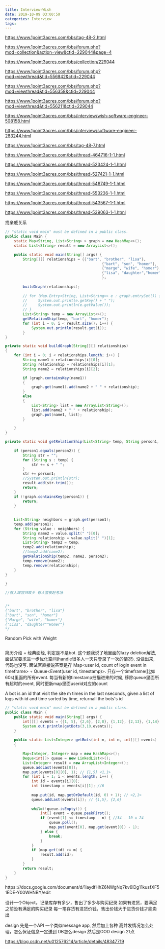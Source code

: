 ```yaml
---
title: Interview-Wish
date: 2019-10-09 03:00:50
categories: Interview
tags:
---
```



https://www.1point3acres.com/bbs/tag-48-2.html

https://www.1point3acres.com/bbs/forum.php?mod=collection&action=view&ctid=229044&page=4

https://www.1point3acres.com/bbs/collection/229044

https://www.1point3acres.com/bbs/forum.php?mod=viewthread&tid=556842&ctid=229044

https://www.1point3acres.com/bbs/forum.php?mod=viewthread&tid=556358&ctid=229044

https://www.1point3acres.com/bbs/forum.php?mod=viewthread&tid=556211&ctid=229044

https://www.1point3acres.com/bbs/interview/wish-software-engineer-508158.html

https://www.1point3acres.com/bbs/interview/software-engineer-283244.html

https://www.1point3acres.com/bbs/tag-48-7.html

https://www.1point3acres.com/bbs/thread-464716-1-1.html

https://www.1point3acres.com/bbs/thread-523424-1-1.html

https://www.1point3acres.com/bbs/thread-527421-1-1.html

https://www.1point3acres.com/bbs/thread-548749-1-1.html

https://www.1point3acres.com/bbs/thread-553236-1-1.html

https://www.1point3acres.com/bbs/thread-543567-1-1.html

https://www.1point3acres.com/bbs/thread-539063-1-1.html

找亲戚关系

```java
// "static void main" must be defined in a public class.
public class Main {
    static Map<String, List<String> > graph = new HashMap<>();
    static List<String> result = new ArrayList<>();

    public static void main(String[] args) {
        String[][] relationships = {{"bart", "brother", "lisa"},
                                            {"bart", "son", "homer"},
                                            {"marge", "wife", "homer"},
                                            {"lisa", "daughter","homer"}
                                            };
        
        buildGraph(relationships);
        
        // for (Map.Entry<String, List<String>> e : graph.entrySet()) {
        //     System.out.print(e.getKey() + " ");
        //     System.out.println(e.getValue());
        // }
        List<String> temp = new ArrayList<>();
        getRelationShip(temp, "bart", "homer");
        for (int i = 0; i < result.size(); i++) {
            System.out.println(result.get(i));
        }
}

private static void buildGraph(String[][] relationships)
{
    for (int i = 0; i < relationships.length; i++) {
        String name1 = relationships[i][0];
        String relationship = relationships[i][1];
        String name2 = relationships[i][2];

        if (graph.containsKey(name1)) 
        {
            graph.get(name1).add(name2 + " " + relationship);
        } 
        else 
        {
            List<String> list = new ArrayList<String>();
            list.add(name2 + " " + relationship);
            graph.put(name1, list);
        }

    }
}

private static void getRelationShip(List<String> temp, String person1, String person2) {
    
    if (person1.equals(person2)) {
        String str = "";
        for (String s : temp) {
            str += s + " ";
        }
        str += person1;
        //System.out.println(str);
        result.add(str.trim());
        return;
    }
    if (!graph.containsKey(person1)) {
        return;
    }
    
    
    List<String> neighbors = graph.get(person1);
    temp.add(person1);
    for (String value : neighbors) {
        String name2 = value.split(" ")[0];
        String relationship = value.split(" ")[1];
        List<String> temp2 = temp;
        temp2.add(relationship);
        //temp2.add(name2);
        getRelationShip(temp2, name2, person2);
        temp.remove(name2);
        temp.remove(relationship);
    }
}
    
}

//有人辞官归故乡 有人雪夜赶考场


/*
{"bart", "brother", "lisa"}
{"bart", "son", "homer"}
{"Marge", "wife", "homer"}
{"Lisa", "daughter""Homer"}
*/
```

Random Pick with Weight
```java


```

简历介绍 + 经典面经, 判定是不是bot. 这个题我说了地里面的lazy deletion解法, 面试官要求进一步优化空间(handle很多人一天只登录了一次的情况).
没做出来, 代码也没写.
面试官直接说答案是存 Map<user id, count of login event in timeframe> + Queue<Event(user id, timestamp)>.
只存一个timeframe(比如60s)里面的所有event. 每当有新的timestamp扫描进来的时候, 移除queue里面所有超时的event, 同时更新map里面userid对应的count




A bot is an id that visit the site m times in the last nseconds,
given a list of logs with id and time sorted by time, returnall the bots's id


```java
// "static void main" must be defined in a public class.
public class Main {
    public static void main(String[] args) {
        int[][] events = {{1, 5}, {2,6}, {2,8}, {1,12}, {2,13}, {1,14}, {2,34},{3,40}}; 
        System.out.println(getBots(3,10,events));
    }
    
    public static List<Integer> getBots(int m, int n, int[][] events)
    {
        
        Map<Integer, Integer> map = new HashMap<>();
        Deque<int[]> queue = new LinkedList<>();
        List<Integer> result = new ArrayList<Integer>();
        queue.addLast(events[0]);
        map.put(events[0][0], 1); // {1,5} <1,1>
        for (int i = 1; i < events.length; i++) {
            int id = events[i][0];
            int timestamp = events[i][1]; //6
            
            map.put(id, map.getOrDefault(id, 0) + 1); // <2,1>
            queue.addLast(events[i]); // {1,5}, {2,6}
           
            while(!queue.isEmpty()) {
                int[] event = queue.peekFirst();
                if (event[1] <= timestamp - n) { //34 - 10 = 24
                    queue.poll();
                    map.put(event[0], map.get(event[0]) - 1);
                } else {
                    break;
                }
            }
            if (map.get(id) >= m) {
                result.add(id);
            }          
        }
        return result;
    }
}
```


https:://docs.google.com/document/d/1iaydfHhZ6NWgNq7kv6lDg11kusfXF51EDE-Y00WHNBY/edit


设计一个Object，记录库存有多少，售出了多少与购买纪录
如果有进货，要满足之前没有满足的购买纪录
每一笔存货有进货价钱，售出价钱大于进货价钱才能卖出


design  先是一个API 一个类似message app,  然后加上各种 高并发情况怎么处理，怎么保证信息一定送到 DB怎么design  然后是OOD design 21点

https://blog.csdn.net/u012576214/article/details/48347719
